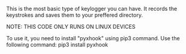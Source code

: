 This is the most basic type of keylogger you can have. It records the keystrokes and saves them to your preffered directory.

NOTE: THIS CODE ONLY RUNS ON LINUX DEVICES

To use it, you need to install "pyxhook" using pip3 command. Use the following command:
pip3 install pyxhook
